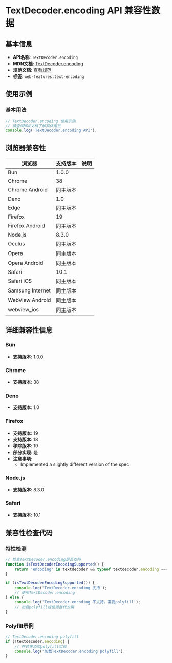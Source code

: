 # TextDecoder.encoding API 兼容性数据

## 基本信息

- **API名称**: `TextDecoder.encoding`
- **MDN文档**: [TextDecoder.encoding](https://developer.mozilla.org/docs/Web/API/TextDecoder/encoding)
- **规范文档**: [查看规范](https://encoding.spec.whatwg.org/#ref-for-dom-textdecoder-encoding①)
- **标签**: `web-features:text-encoding`

## 使用示例

### 基本用法

```javascript
// TextDecoder.encoding 使用示例
// 请查阅MDN文档了解具体用法
console.log('TextDecoder.encoding API');
```

## 浏览器兼容性

| 浏览器 | 支持版本 | 说明 |
|--------|----------|------|
| Bun | 1.0.0 |  |
| Chrome | 38 |  |
| Chrome Android | 同主版本 |  |
| Deno | 1.0 |  |
| Edge | 同主版本 |  |
| Firefox | 19 |  |
| Firefox Android | 同主版本 |  |
| Node.js | 8.3.0 |  |
| Oculus | 同主版本 |  |
| Opera | 同主版本 |  |
| Opera Android | 同主版本 |  |
| Safari | 10.1 |  |
| Safari iOS | 同主版本 |  |
| Samsung Internet | 同主版本 |  |
| WebView Android | 同主版本 |  |
| webview_ios | 同主版本 |  |

## 详细兼容性信息

### Bun

- **支持版本**: 1.0.0

### Chrome

- **支持版本**: 38

### Deno

- **支持版本**: 1.0

### Firefox

- **支持版本**: 19
- **支持版本**: 18
- **移除版本**: 19
- **部分实现**: 是
- **注意事项**:
  - Implemented a slightly different version of the spec.

### Node.js

- **支持版本**: 8.3.0

### Safari

- **支持版本**: 10.1

## 兼容性检查代码

### 特性检测

```javascript
// 检查TextDecoder.encoding是否支持
function isTextDecoderEncodingSupported() {
    return 'encoding' in textdecoder && typeof textdecoder.encoding === 'function';
}

if (isTextDecoderEncodingSupported()) {
    console.log('TextDecoder.encoding 支持');
    // 使用TextDecoder.encoding
} else {
    console.log('TextDecoder.encoding 不支持，需要polyfill');
    // 加载polyfill或使用替代方案
}
```

### Polyfill示例

```javascript
// TextDecoder.encoding polyfill
if (!textdecoder.encoding) {
    // 在这里添加polyfill实现
    console.log('加载TextDecoder.encoding polyfill');
}
```

